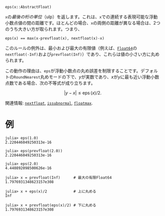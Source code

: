 ```
eps(x::AbstractFloat)
```

`x`の*最後の桁の単位*（ulp）を返します。これは、`x`での連続する表現可能な浮動小数点値の間の距離です。ほとんどの場合、`x`の両側の距離が異なる場合は、2つのうち大きい方が取られます。つまり、

```
eps(x) == max(x-prevfloat(x), nextfloat(x)-x)
```

このルールの例外は、最小および最大の有限値（例えば、[`Float64`](@ref)の`nextfloat(-Inf)`および`prevfloat(Inf)`）であり、これらは値の小さい方に丸められます。

この動作の理由は、`eps`が浮動小数点の丸め誤差を制限することです。デフォルトの`RoundNearest`丸めモードの下で、$y$が実数であり、$x$が$y$に最も近い浮動小数点数である場合、次の不等式が成り立ちます。

$$
|y-x| \leq \operatorname{eps}(x)/2.
$$

関連情報: [`nextfloat`](@ref), [`issubnormal`](@ref), [`floatmax`](@ref).

# 例

```jldoctest
julia> eps(1.0)
2.220446049250313e-16

julia> eps(prevfloat(2.0))
2.220446049250313e-16

julia> eps(2.0)
4.440892098500626e-16

julia> x = prevfloat(Inf)      # 最大の有限Float64
1.7976931348623157e308

julia> x + eps(x)/2            # 上に丸める
Inf

julia> x + prevfloat(eps(x)/2) # 下に丸める
1.7976931348623157e308
```
